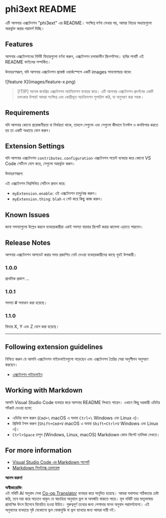 <!--
CO_OP_TRANSLATOR_METADATA:
{
  "original_hash": "be0b2937160c486180ded27e4f14adeb",
  "translation_date": "2025-05-09T05:02:02+00:00",
  "source_file": "code/07.Lab/01/Apple/phi3ext/README.md",
  "language_code": "bn"
}
-->
# phi3ext README

এটি আপনার এক্সটেনশন "phi3ext" এর README। সংক্ষিপ্ত বর্ণনা লেখার পর, আমরা নিচের অধ্যায়গুলো অন্তর্ভুক্ত করার পরামর্শ দিচ্ছি।

## Features

আপনার এক্সটেনশনের নির্দিষ্ট ফিচারগুলো বর্ণনা করুন, এক্সটেনশন চলাকালীন স্ক্রিনশটসহ। ছবির পাথটি এই README ফাইলের সম্পর্কিত।

উদাহরণস্বরূপ, যদি আপনার এক্সটেনশন প্রজেক্ট ওয়ার্কস্পেসে একটি images সাবফোল্ডার থাকে:

\!\[feature X\]\(images/feature-x.png\)

> [!TIP] অনেক জনপ্রিয় এক্সটেনশন অ্যানিমেশন ব্যবহার করে। এটি আপনার এক্সটেনশন প্রদর্শনের একটি চমৎকার উপায়! আমরা সংক্ষিপ্ত এবং কেন্দ্রীভূত অ্যানিমেশন সুপারিশ করি, যা অনুসরণ করা সহজ।

## Requirements

যদি আপনার কোনো প্রয়োজনীয়তা বা নির্ভরতা থাকে, তাহলে সেগুলো এবং সেগুলো কীভাবে ইনস্টল ও কনফিগার করতে হয় তা একটি অধ্যায়ে যোগ করুন।

## Extension Settings

যদি আপনার এক্সটেনশন `contributes.configuration` এক্সটেনশন পয়েন্ট ব্যবহার করে কোনো VS Code সেটিংস যোগ করে, সেগুলো অন্তর্ভুক্ত করুন।

উদাহরণস্বরূপ:

এই এক্সটেনশন নিম্নলিখিত সেটিংস প্রদান করে:

* `myExtension.enable`: এই এক্সটেনশন চালু/বন্ধ করুন।
* `myExtension.thing`: `blah` এ সেট করে কিছু কাজ করুন।

## Known Issues

জানা সমস্যাগুলো উল্লেখ করলে ব্যবহারকারীরা একই সমস্যা বারবার রিপোর্ট করার ঝামেলা এড়াতে পারবেন।

## Release Notes

আপনার এক্সটেনশন আপডেট করার সময় প্রকাশিত নোট দেওয়া ব্যবহারকারীদের কাছে খুবই উপকারী।

### 1.0.0

প্রাথমিক প্রকাশ ...

### 1.0.1

সমস্যা # সমাধান করা হয়েছে।

### 1.1.0

ফিচার X, Y এবং Z যোগ করা হয়েছে।

---

## Following extension guidelines

নিশ্চিত করুন যে আপনি এক্সটেনশন গাইডলাইনগুলো পড়েছেন এবং এক্সটেনশন তৈরির সেরা অনুশীলন অনুসরণ করছেন।

* [এক্সটেনশন গাইডলাইন](https://code.visualstudio.com/api/references/extension-guidelines?WT.mc_id=aiml-137032-kinfeylo)

## Working with Markdown

আপনি Visual Studio Code ব্যবহার করে আপনার README লিখতে পারেন। এখানে কিছু দরকারী এডিটর শর্টকাট দেওয়া হলো:

* এডিটর ভাগ করুন (`Cmd+\` macOS এ অথবা `Ctrl+\` Windows এবং Linux এ)।
* প্রিভিউ টগল করুন (`Shift+Cmd+V` macOS এ অথবা `Shift+Ctrl+V` Windows এবং Linux এ)।
* `Ctrl+Space` চাপুন (Windows, Linux, macOS) Markdown কোড স্নিপেট তালিকা দেখতে।

## For more information

* [Visual Studio Code এর Markdown সাপোর্ট](http://code.visualstudio.com/docs/languages/markdown?WT.mc_id=aiml-137032-kinfeylo)
* [Markdown সিনট্যাক্স রেফারেন্স](https://help.github.com/articles/markdown-basics/)

**আনন্দ করুন!**

**অস্বীকারোক্তি**:  
এই নথিটি AI অনুবাদ সেবা [Co-op Translator](https://github.com/Azure/co-op-translator) ব্যবহার করে অনূদিত হয়েছে। আমরা যথাসাধ্য সঠিকতার চেষ্টা করি, তবে দয়া করে সচেতন থাকুন যে স্বয়ংক্রিয় অনুবাদে ভুল বা অসঙ্গতি থাকতে পারে। মূল নথিটি তার মাতৃভাষায় প্রামাণিক উৎস হিসেবে বিবেচিত হওয়া উচিত। গুরুত্বপূর্ণ তথ্যের জন্য পেশাদার মানব অনুবাদ পরামর্শযোগ্য। এই অনুবাদের ব্যবহারে সৃষ্ট যেকোনো ভুল বোঝাবুঝি বা ভুল ব্যাখ্যার জন্য আমরা দায়ী নই।